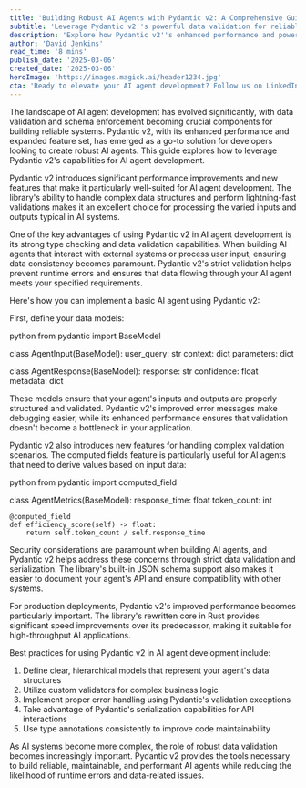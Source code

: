 ```yaml
---
title: 'Building Robust AI Agents with Pydantic v2: A Comprehensive Guide'
subtitle: 'Leverage Pydantic v2''s powerful data validation for reliable AI agent development'
description: 'Explore how Pydantic v2''s enhanced performance and powerful data validation capabilities can be leveraged to build more reliable and efficient AI agents. Learn about best practices, implementation strategies, and key features that make Pydantic v2 an essential tool for modern AI development.'
author: 'David Jenkins'
read_time: '8 mins'
publish_date: '2025-03-06'
created_date: '2025-03-06'
heroImage: 'https://images.magick.ai/header1234.jpg'
cta: 'Ready to elevate your AI agent development? Follow us on LinkedIn for more in-depth technical insights, best practices, and the latest updates in AI development and data validation techniques.'
---
```


The landscape of AI agent development has evolved significantly, with data validation and schema enforcement becoming crucial components for building reliable systems. Pydantic v2, with its enhanced performance and expanded feature set, has emerged as a go-to solution for developers looking to create robust AI agents. This guide explores how to leverage Pydantic v2's capabilities for AI agent development.

Pydantic v2 introduces significant performance improvements and new features that make it particularly well-suited for AI agent development. The library's ability to handle complex data structures and perform lightning-fast validations makes it an excellent choice for processing the varied inputs and outputs typical in AI systems.

One of the key advantages of using Pydantic v2 in AI agent development is its strong type checking and data validation capabilities. When building AI agents that interact with external systems or process user input, ensuring data consistency becomes paramount. Pydantic v2's strict validation helps prevent runtime errors and ensures that data flowing through your AI agent meets your specified requirements.

Here's how you can implement a basic AI agent using Pydantic v2:

First, define your data models:

python
from pydantic import BaseModel

class AgentInput(BaseModel):
    user_query: str
    context: dict
    parameters: dict

class AgentResponse(BaseModel):
    response: str
    confidence: float
    metadata: dict


These models ensure that your agent's inputs and outputs are properly structured and validated. Pydantic v2's improved error messages make debugging easier, while its enhanced performance ensures that validation doesn't become a bottleneck in your application.

Pydantic v2 also introduces new features for handling complex validation scenarios. The computed fields feature is particularly useful for AI agents that need to derive values based on input data:

python
from pydantic import computed_field

class AgentMetrics(BaseModel):
    response_time: float
    token_count: int

    @computed_field
    def efficiency_score(self) -> float:
        return self.token_count / self.response_time


Security considerations are paramount when building AI agents, and Pydantic v2 helps address these concerns through strict data validation and serialization. The library's built-in JSON schema support also makes it easier to document your agent's API and ensure compatibility with other systems.

For production deployments, Pydantic v2's improved performance becomes particularly important. The library's rewritten core in Rust provides significant speed improvements over its predecessor, making it suitable for high-throughput AI applications.

Best practices for using Pydantic v2 in AI agent development include:

1. Define clear, hierarchical models that represent your agent's data structures
2. Utilize custom validators for complex business logic
3. Implement proper error handling using Pydantic's validation exceptions
4. Take advantage of Pydantic's serialization capabilities for API interactions
5. Use type annotations consistently to improve code maintainability

As AI systems become more complex, the role of robust data validation becomes increasingly important. Pydantic v2 provides the tools necessary to build reliable, maintainable, and performant AI agents while reducing the likelihood of runtime errors and data-related issues.